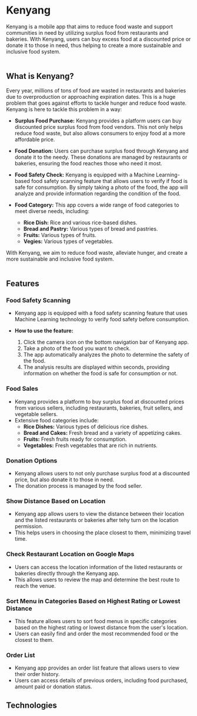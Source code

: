 # Kenyang

Kenyang is a mobile app that aims to reduce food waste and support communities in need by utilizing surplus food from restaurants and bakeries. With Kenyang, users can buy excess food at a discounted price or donate it to those in need, thus helping to create a more sustainable and inclusive food system.<br><br>

## What is Kenyang?
Every year, millions of tons of food are wasted in restaurants and bakeries due to overproduction or approaching expiration dates. This is a huge problem that goes against efforts to tackle hunger and reduce food waste. Kenyang is here to tackle this problem in a way:

- **Surplus Food Purchase:** Kenyang provides a platform users can buy discounted price surplus food from food vendors. This not only helps reduce food waste, but also allows consumers to enjoy food at a more affordable price.
  
- **Food Donation:** Users can purchase surplus food through Kenyang and donate it to the needy. These donations are managed by restaurants or bakeries, ensuring the food reaches those who need it most.

- **Food Safety Check:** Kenyang is equipped with a Machine Learning-based food safety scanning feature that allows users to verify if food is safe for consumption. By simply taking a photo of the food, the app will analyze and provide information regarding the condition of the food.

- **Food Category:** This app covers a wide range of food categories to meet diverse needs, including:
  - **Rice Dish:** Rice and various rice-based dishes.
  - **Bread and Pastry:** Various types of bread and pastries.
  - **Fruits:** Various types of fruits.
  - **Vegies:** Various types of vegetables.

With Kenyang, we aim to reduce food waste, alleviate hunger, and create a more sustainable and inclusive food system.<br><br>


## Features

### Food Safety Scanning

- Kenyang app is equipped with a food safety scanning feature that uses Machine Learning technology to verify food safety before consumption.
  
- **How to use the feature:**
  1. Click the camera icon on the bottom navigation bar of Kenyang app.
  2. Take a photo of the food you want to check.
  3. The app automatically analyzes the photo to determine the safety of the food.
  4. The analysis results are displayed within seconds, providing information on whether the food is safe for consumption or not.

### Food Sales

- Kenyang provides a platform to buy surplus food at discounted prices from various sellers, including restaurants, bakeries, fruit sellers, and vegetable sellers.
- Extensive food categories include:
  - **Rice Dishes:** Various types of delicious rice dishes.
  - **Bread and Cakes:** Fresh bread and a variety of appetizing cakes.
  - **Fruits:** Fresh fruits ready for consumption.
  - **Vegetables:** Fresh vegetables that are rich in nutrients.
    
### Donation Options

- Kenyang allows users to not only purchase surplus food at a discounted price, but also donate it to those in need.
- The donation process is managed by the food seller.

### Show Distance Based on Location

- Kenyang app allows users to view the distance between their location and the listed restaurants or bakeries after tehy turn on the location permission.
- This helps users in choosing the place closest to them, minimizing travel time.

### Check Restaurant Location on Google Maps

- Users can access the location information of the listed restaurants or bakeries directly through the Kenyang app.
- This allows users to review the map and determine the best route to reach the venue.

### Sort Menu in Categories Based on Highest Rating or Lowest Distance

- This feature allows users to sort food menus in specific categories based on the highest rating or lowest distance from the user's location.
- Users can easily find and order the most recommended food or the closest to them.

### Order List

- Kenyang app provides an order list feature that allows users to view their order history.
- Users can access details of previous orders, including food purchased, amount paid or donation status.

## Technologies
